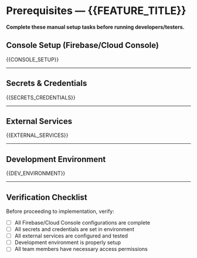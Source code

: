 # Prerequisites — {{FEATURE_TITLE}}

**Complete these manual setup tasks before running developers/testers.**

## Console Setup (Firebase/Cloud Console)

{{CONSOLE_SETUP}}

---

## Secrets & Credentials

{{SECRETS_CREDENTIALS}}

---

## External Services

{{EXTERNAL_SERVICES}}

---

## Development Environment

{{DEV_ENVIRONMENT}}

---

## Verification Checklist

Before proceeding to implementation, verify:
- [ ] All Firebase/Cloud Console configurations are complete
- [ ] All secrets and credentials are set in environment
- [ ] All external services are configured and tested
- [ ] Development environment is properly setup
- [ ] All team members have necessary access permissions